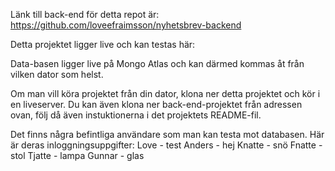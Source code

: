 Länk till back-end för detta repot är:
https://github.com/loveefraimsson/nyhetsbrev-backend

Detta projektet ligger live och kan testas här:


Data-basen ligger live på Mongo Atlas och kan därmed kommas åt från vilken dator som helst.

Om man vill köra projektet från din dator, klona ner detta projektet och kör i en liveserver. Du kan även klona ner back-end-projektet från adressen ovan, följ då även instuktionerna i det projektets README-fil.

Det finns några befintliga användare som man kan testa mot databasen. Här är deras inloggningsuppgifter: 
Love - test
Anders - hej
Knatte - snö
Fnatte - stol
Tjatte - lampa
Gunnar - glas